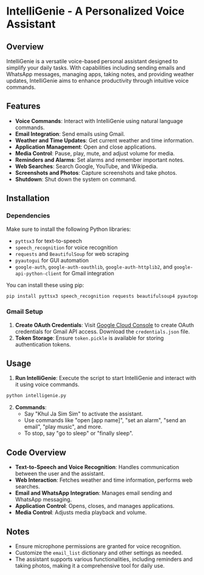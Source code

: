 # IntelliGenie - A Personalized Voice Assistant

## Overview

IntelliGenie is a versatile voice-based personal assistant designed to simplify your daily tasks. With capabilities including sending emails and WhatsApp messages, managing apps, taking notes, and providing weather updates, IntelliGenie aims to enhance productivity through intuitive voice commands.

## Features

- **Voice Commands**: Interact with IntelliGenie using natural language commands.
- **Email Integration**: Send emails using Gmail.
- **Weather and Time Updates**: Get current weather and time information.
- **Application Management**: Open and close applications.
- **Media Control**: Pause, play, mute, and adjust volume for media.
- **Reminders and Alarms**: Set alarms and remember important notes.
- **Web Searches**: Search Google, YouTube, and Wikipedia.
- **Screenshots and Photos**: Capture screenshots and take photos.
- **Shutdown**: Shut down the system on command.

## Installation

### Dependencies

Make sure to install the following Python libraries:

- `pyttsx3` for text-to-speech
- `speech_recognition` for voice recognition
- `requests` and `BeautifulSoup` for web scraping
- `pyautogui` for GUI automation
- `google-auth`, `google-auth-oauthlib`, `google-auth-httplib2`, and `google-api-python-client` for Gmail integration

You can install these using pip:

```bash
pip install pyttsx3 speech_recognition requests beautifulsoup4 pyautogui google-auth google-auth-oauthlib google-auth-httplib2 google-api-python-client
```

### Gmail Setup

1. **Create OAuth Credentials**: Visit [Google Cloud Console](https://console.developers.google.com/) to create OAuth credentials for Gmail API access. Download the `credentials.json` file.
2. **Token Storage**: Ensure `token.pickle` is available for storing authentication tokens.

## Usage

1. **Run IntelliGenie**: Execute the script to start IntelliGenie and interact with it using voice commands.

```bash
python intelligenie.py
```

2. **Commands**: 
    - Say "Khul Ja Sim Sim" to activate the assistant.
    - Use commands like "open [app name]", "set an alarm", "send an email", "play music", and more.
    - To stop, say "go to sleep" or "finally sleep".

## Code Overview

- **Text-to-Speech and Voice Recognition**: Handles communication between the user and the assistant.
- **Web Interaction**: Fetches weather and time information, performs web searches.
- **Email and WhatsApp Integration**: Manages email sending and WhatsApp messaging.
- **Application Control**: Opens, closes, and manages applications.
- **Media Control**: Adjusts media playback and volume.

## Notes

- Ensure microphone permissions are granted for voice recognition.
- Customize the `email_list` dictionary and other settings as needed.
- The assistant supports various functionalities, including reminders and taking photos, making it a comprehensive tool for daily use.
